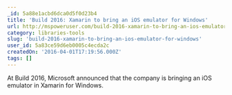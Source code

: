 ```yaml
---
_id: 5a88e1acbd6dca0d5f0d23b4
title: 'Build 2016: Xamarin to bring an iOS emulator for Windows'
url: http://mspoweruser.com/build-2016-xamarin-to-bring-an-ios-emulator-for-windows/
category: libraries-tools
slug: 'build-2016-xamarin-to-bring-an-ios-emulator-for-windows'
user_id: 5a83ce59d6eb0005c4ecda2c
createdOn: '2016-04-01T17:19:56.000Z'
tags: []
---
```


At Build 2016, Microsoft announced that the company is bringing an iOS emulator in Xamarin for Windows. 
